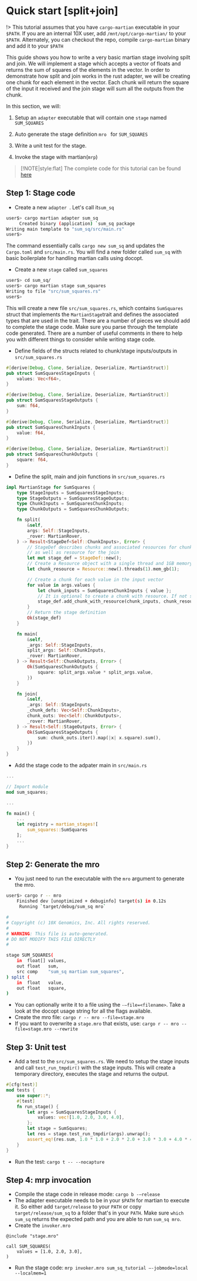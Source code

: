 # Quick start [split+join]

!> This tutorial assumes that you have `cargo-martian` executable in your `$PATH`. If you are an internal 10X user, add `/mnt/opt/cargo-martian/` to your `$PATH`. Alternately, you can checkout the repo, compile `cargo-martian` binary and add it to your `$PATH`

This guide shows you how to write a very basic martian stage involving spilt and join. We will implement a stage which accepts a vector of floats and returns the sum of squares of the elements in the vector. In order to demonstrate how split and join works in the rust adapter, we will be creating one chunk for each element in the vector. Each chunk will return the square of the input it received and the join stage will sum all the outputs from the chunk.

In this section, we will:

1. Setup an `adapter` executable that will contain one `stage` named `SUM_SQUARES`

2. Auto generate the stage definition `mro ` for `SUM_SQUARES`

3. Write a unit test for the stage.

4. Invoke the stage with martian(`mrp`)

> [!NOTE|style:flat] The complete code for this tutorial can be found [here](https://github.com/martian-lang/martian-rust/tree/master/martian-lab/examples/sum_sq)

## Step 1: Stage code

- Create a new `adapter `. Let's call it`sum_sq`

```bash
user$> cargo martian adapter sum_sq
     Created binary (application) `sum_sq package
Writing main template to "sum_sq/src/main.rs"
user$>
```

The command essentially calls `cargo new sum_sq` and updates the `Cargo.toml` and `src/main.rs`. You will find a new folder called `sum_sq` with basic boilerplate for handling martian calls using docopt.

* Create a new `stage` called `sum_squares`

```bash
user$> cd sum_sq/
user$> cargo martian stage sum_squares
Writing to file "src/sum_squares.rs"
user$>
```

This will create a new file `src/sum_squares.rs`, which contains `SumSquares` struct that implements the `MartianStage`trait and defines the associated types that are used in the trait. There are a number of pieces we should add to complete the stage code. Make sure you parse through the template code generated. There are a number of useful comments in there to help you with different things to consider while writing stage code.

* Define fields of the structs related to chunk/stage inputs/outputs in `src/sum_squares.rs`

```rust
#[derive(Debug, Clone, Serialize, Deserialize, MartianStruct)]
pub struct SumSquaresStageInputs {
    values: Vec<f64>,
}

#[derive(Debug, Clone, Serialize, Deserialize, MartianStruct)]
pub struct SumSquaresStageOutputs {
    sum: f64,
}

#[derive(Debug, Clone, Serialize, Deserialize, MartianStruct)]
pub struct SumSquaresChunkInputs {
    value: f64,
}

#[derive(Debug, Clone, Serialize, Deserialize, MartianStruct)]
pub struct SumSquaresChunkOutputs {
    square: f64,
}
```

* Define the split, main and join functions in `src/sum_squares.rs`

```rust
impl MartianStage for SumSquares {
    type StageInputs = SumSquaresStageInputs;
    type StageOutputs = SumSquaresStageOutputs;
    type ChunkInputs = SumSquaresChunkInputs;
    type ChunkOutputs = SumSquaresChunkOutputs;

    fn split(
        &self,
        args: Self::StageInputs,
        _rover: MartianRover,
    ) -> Result<StageDef<Self::ChunkInputs>, Error> {
        // StageDef describes chunks and associated resources for chunks
        // as well as resource for the join
        let mut stage_def = StageDef::new();
        // Create a Resource object with a single thread and 1GB memory
        let chunk_resource = Resource::new().threads(1).mem_gb(1);

        // Create a chunk for each value in the input vector
        for value in args.values {
            let chunk_inputs = SumSquaresChunkInputs { value };
            // It is optional to create a chunk with resource. If not specified, default resource will be used
            stage_def.add_chunk_with_resource(chunk_inputs, chunk_resource);
        }
        // Return the stage definition
        Ok(stage_def)
    }

    fn main(
        &self,
        _args: Self::StageInputs,
        split_args: Self::ChunkInputs,
        _rover: MartianRover,
    ) -> Result<Self::ChunkOutputs, Error> {
        Ok(SumSquaresChunkOutputs {
            square: split_args.value * split_args.value,
        })
    }

    fn join(
        &self,
        _args: Self::StageInputs,
        _chunk_defs: Vec<Self::ChunkInputs>,
        chunk_outs: Vec<Self::ChunkOutputs>,
        _rover: MartianRover,
    ) -> Result<Self::StageOutputs, Error> {
        Ok(SumSquaresStageOutputs {
            sum: chunk_outs.iter().map(|x| x.square).sum(),
        })
    }
}
```

* Add the stage code to the adpater main in `src/main.rs`

```rust
...

// Import module
mod sum_squares;

...

fn main() {
    ...
    let registry = martian_stages![
        sum_squares::SumSquares
    ];
    ...
}
```

## Step 2: Generate the mro

- You just need to run the executable with the `mro` argument to generate the mro. 

```bash
user$> cargo r -- mro
    Finished dev [unoptimized + debuginfo] target(s) in 0.12s
     Running `target/debug/sum_sq mro`

#
# Copyright (c) 10X Genomics, Inc. All rights reserved.
#
# WARNING: This file is auto-generated.
# DO NOT MODIFY THIS FILE DIRECTLY
#

stage SUM_SQUARES(
    in  float[] values,
    out float   sum,
    src comp    "sum_sq martian sum_squares",
) split (
    in  float   value,
    out float   square,
)
```

- You can optionally write it to a file using the `-—file=<filename>`. Take a look at the docopt usage string for all the flags available.
- Create the mro file: `cargo r -- mro --file=stage.mro`
- If you want to overwrite a `stage.mro` that exists, use: `cargo r -- mro --file=stage.mro --rewrite`

## Step 3: Unit test

- Add a test to the `src/sum_squares.rs`. We need to setup the stage inputs and call `test_run_tmpdir()` with the stage inputs. This will create a temporary directory, executes the stage and returns the output.

```rust
#[cfg(test)]
mod tests {
    use super::*;
    #[test]
    fn run_stage() {
        let args = SumSquaresStageInputs {
            values: vec![1.0, 2.0, 3.0, 4.0],
        };
        let stage = SumSquares;
        let res = stage.test_run_tmpdir(args).unwrap();
        assert_eq!(res.sum, 1.0 * 1.0 + 2.0 * 2.0 + 3.0 * 3.0 + 4.0 * 4.0);
    }
}
```

- Run the test: `cargo t -- --nocapture`

## Step 4: mrp invocation

- Compile the stage code in release mode: `cargo b -—release`
- The adapter executable needs to be in your `$PATH` for martian to execute it. So either add `target/release` to your `PATH` or copy `target/release/sum_sq` to a folder that's in your `PATH`. Make sure `which sum_sq` returns the expected path and you are able to run `sum_sq mro`.
- Create the `invoker.mro`

```mro
@include "stage.mro"

call SUM_SQUARES(
    values = [1.0, 2.0, 3.0],
)
```

- Run the stage code: `mrp invoker.mro sum_sq_tutorial —-jobmode=local --localmem=1`
